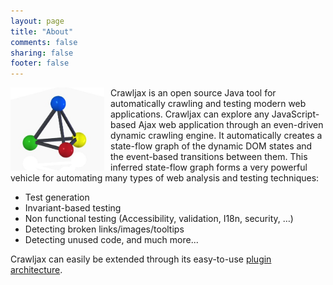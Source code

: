 ```yaml
---
layout: page
title: "About"
comments: false
sharing: false
footer: false
---
```

<img src="images/crawljax-logo.jpg" width="150px" style="float:left;margin:0 10px 0 0;">Crawljax is an open source Java tool for automatically crawling and testing modern web applications.
Crawljax can explore any JavaScript-based Ajax web application through an even-driven dynamic crawling engine. It automatically creates a state-flow graph of the dynamic DOM states and the event-based transitions between them. This inferred state-flow graph forms a very powerful vehicle for automating many types of web analysis and testing techniques:

* Test generation 
* Invariant-based testing 
* Non functional testing (Accessibility, validation, I18n, security, …)
* Detecting broken links/images/tooltips
* Detecting unused code, and much more...

Crawljax can easily be extended through its easy-to-use <a href="https://github.com/crawljax/crawljax/wiki/Writing-a-plugin">plugin architecture</a>.

<!--- ## History
The idea of crawling Ajax-based web applications started in 2007 as part of the PhD research of [Ali Mesbah](http://ece.ubc.ca/~amesbah/) working with [Arie van Deursen](http://www.st.ewi.tudelft.nl/~arie/).
The initial idea, written in a technical report titled [Exposing the Hidden-Web Induced by Ajax](http://swerl.tudelft.nl/twiki/pub/Main/TechnicalReports/TUD-SERG-2008-001.pdf), was to automatically generate a static linked mirror of the dynamic DOM states, to make the web application accessible to search engines.
Later in 2008, the event-based crawling technique was [published at ICWE’08](http://swerl.tudelft.nl/twiki/pub/Main/TechnicalReports/TUD-SERG-2008-022.pdf) and many applications for Crawljax began to emerge. Extending and using Crawljax for automatically testing modern Web 2.0 applications through structural DOM invariants was the next step, which resulted in an [ICSE’09](http://swerl.tudelft.nl/twiki/pub/Main/TechnicalReports/TUD-SERG-2009-005.pdf) paper. Furthermore, we have been using Crawljax for security testing ([ESEC/FSE’09](http://swerl.tudelft.nl/twiki/pub/Main/TechnicalReports/TUD-SERG-2009-011.pdf)), regression testing ([ICST’10](http://swerl.tudelft.nl/twiki/pub/Main/TechnicalReports/TUD-SERG-2009-028.pdf)), cross-browser compatibility testing ([ICSE’11](http://2011.icse-conferences.org/research-papers)) and many other interesting domains of web analysis and testing.  

## General support and technical discussion

If you encounter any problems or have questions, don’t hesitate to use our mailing list, which can be found at:

[http://groups.google.com/group/crawljax](http://groups.google.com/group/crawljax)

## Bug Tracker

If you find bugs or would like to propose a new feature, you can open an issue in our bug tracker, which can be found at:

[https://github.com/crawljax/crawljax/issues](https://github.com/crawljax/crawljax/issues) -->

